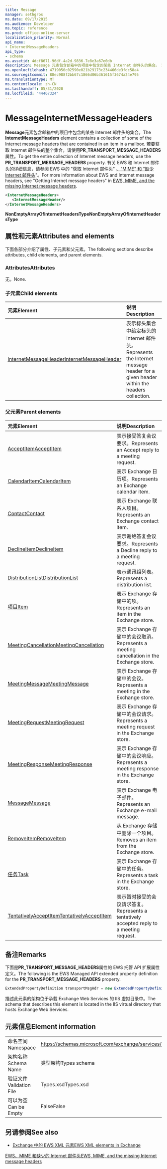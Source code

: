 ```yaml
---
title: Message
manager: sethgros
ms.date: 09/17/2015
ms.audience: Developer
ms.topic: reference
ms.prod: office-online-server
localization_priority: Normal
api_name:
- InternetMessageHeaders
api_type:
- schema
ms.assetid: 4dcf8671-96df-4a2d-9836-7e8e3a67e0db
description: Message 元素包含邮箱中的项目中包含的某些 Internet 邮件头的集合。 若要获取 Internet 邮件头的整个集合，请使用 PR_TRANSPORT_MESSAGE_HEADERS 属性。 有关 EWS 和 Internet 邮件头的详细信息，seeGetting Internet message headersin EWS、MIME 和缺少的 Internet 邮件头。
ms.openlocfilehash: 4719050c02590e021b29173c234466de3fdc58a4
ms.sourcegitcommit: 88ec988f2bb67c1866d06b361615f3674a24e795
ms.translationtype: MT
ms.contentlocale: zh-CN
ms.lasthandoff: 05/31/2020
ms.locfileid: "44467324"
---
```

# <a name="internetmessageheaders"></a><span data-ttu-id="b1f8d-105">Message</span><span class="sxs-lookup"><span data-stu-id="b1f8d-105">InternetMessageHeaders</span></span>

<span data-ttu-id="b1f8d-106">**Message**元素包含邮箱中的项目中包含的某些 Internet 邮件头的集合。</span><span class="sxs-lookup"><span data-stu-id="b1f8d-106">The **InternetMessageHeaders** element contains a collection of some of the Internet message headers that are contained in an item in a mailbox.</span></span> <span data-ttu-id="b1f8d-107">若要获取 Internet 邮件头的整个集合，请使用**PR_TRANSPORT_MESSAGE_HEADERS**属性。</span><span class="sxs-lookup"><span data-stu-id="b1f8d-107">To get the entire collection of Internet message headers, use the **PR_TRANSPORT_MESSAGE_HEADERS** property.</span></span> <span data-ttu-id="b1f8d-108">有关 EWS 和 Internet 邮件头的详细信息，请参阅 EWS 中的 "获取 Internet 邮件头" [、"MIME" 和 "缺少 Internet 邮件头](https://msdn.microsoft.com/library/exchange/hh545614%28v=exchg.140%29.aspx)"。</span><span class="sxs-lookup"><span data-stu-id="b1f8d-108">For more information about EWS and Internet message headers, see "Getting Internet message headers" in [EWS, MIME, and the missing Internet message headers](https://msdn.microsoft.com/library/exchange/hh545614%28v=exchg.140%29.aspx).</span></span>
  
```XML
<InternetMessageHeaders>
   <InternetMessageHeader/>
</InternetMessageHeaders>
```

 <span data-ttu-id="b1f8d-109">**NonEmptyArrayOfInternetHeadersType**</span><span class="sxs-lookup"><span data-stu-id="b1f8d-109">**NonEmptyArrayOfInternetHeadersType**</span></span>
## <a name="attributes-and-elements"></a><span data-ttu-id="b1f8d-110">属性和元素</span><span class="sxs-lookup"><span data-stu-id="b1f8d-110">Attributes and elements</span></span>

<span data-ttu-id="b1f8d-111">下面各部分介绍了属性、子元素和父元素。</span><span class="sxs-lookup"><span data-stu-id="b1f8d-111">The following sections describe attributes, child elements, and parent elements.</span></span>
  
### <a name="attributes"></a><span data-ttu-id="b1f8d-112">Attributes</span><span class="sxs-lookup"><span data-stu-id="b1f8d-112">Attributes</span></span>

<span data-ttu-id="b1f8d-113">无。</span><span class="sxs-lookup"><span data-stu-id="b1f8d-113">None.</span></span>
  
### <a name="child-elements"></a><span data-ttu-id="b1f8d-114">子元素</span><span class="sxs-lookup"><span data-stu-id="b1f8d-114">Child elements</span></span>

|<span data-ttu-id="b1f8d-115">**元素**</span><span class="sxs-lookup"><span data-stu-id="b1f8d-115">**Element**</span></span>|<span data-ttu-id="b1f8d-116">**说明**</span><span class="sxs-lookup"><span data-stu-id="b1f8d-116">**Description**</span></span>|
|:-----|:-----|
|[<span data-ttu-id="b1f8d-117">InternetMessageHeader</span><span class="sxs-lookup"><span data-stu-id="b1f8d-117">InternetMessageHeader</span></span>](internetmessageheader.md) <br/> |<span data-ttu-id="b1f8d-118">表示标头集合中给定标头的 Internet 邮件头。</span><span class="sxs-lookup"><span data-stu-id="b1f8d-118">Represents the Internet message header for a given header within the headers collection.</span></span>  <br/> |
   
### <a name="parent-elements"></a><span data-ttu-id="b1f8d-119">父元素</span><span class="sxs-lookup"><span data-stu-id="b1f8d-119">Parent elements</span></span>

|<span data-ttu-id="b1f8d-120">**元素**</span><span class="sxs-lookup"><span data-stu-id="b1f8d-120">**Element**</span></span>|<span data-ttu-id="b1f8d-121">**说明**</span><span class="sxs-lookup"><span data-stu-id="b1f8d-121">**Description**</span></span>|
|:-----|:-----|
|[<span data-ttu-id="b1f8d-122">AcceptItem</span><span class="sxs-lookup"><span data-stu-id="b1f8d-122">AcceptItem</span></span>](acceptitem.md) <br/> |<span data-ttu-id="b1f8d-123">表示接受答复会议要求。</span><span class="sxs-lookup"><span data-stu-id="b1f8d-123">Represents an Accept reply to a meeting request.</span></span>  <br/> |
|[<span data-ttu-id="b1f8d-124">CalendarItem</span><span class="sxs-lookup"><span data-stu-id="b1f8d-124">CalendarItem</span></span>](calendaritem.md) <br/> |<span data-ttu-id="b1f8d-125">表示 Exchange 日历项。</span><span class="sxs-lookup"><span data-stu-id="b1f8d-125">Represents an Exchange calendar item.</span></span>  <br/> |
|[<span data-ttu-id="b1f8d-126">Contact</span><span class="sxs-lookup"><span data-stu-id="b1f8d-126">Contact</span></span>](contact.md) <br/> |<span data-ttu-id="b1f8d-127">表示 Exchange 联系人项目。</span><span class="sxs-lookup"><span data-stu-id="b1f8d-127">Represents an Exchange contact item.</span></span>  <br/> |
|[<span data-ttu-id="b1f8d-128">DeclineItem</span><span class="sxs-lookup"><span data-stu-id="b1f8d-128">DeclineItem</span></span>](declineitem.md) <br/> |<span data-ttu-id="b1f8d-129">表示谢绝答复会议要求。</span><span class="sxs-lookup"><span data-stu-id="b1f8d-129">Represents a Decline reply to a meeting request.</span></span>  <br/> |
|[<span data-ttu-id="b1f8d-130">DistributionList</span><span class="sxs-lookup"><span data-stu-id="b1f8d-130">DistributionList</span></span>](distributionlist.md) <br/> |<span data-ttu-id="b1f8d-131">表示通讯组列表。</span><span class="sxs-lookup"><span data-stu-id="b1f8d-131">Represents a distribution list.</span></span>  <br/> |
|[<span data-ttu-id="b1f8d-132">项目</span><span class="sxs-lookup"><span data-stu-id="b1f8d-132">Item</span></span>](item.md) <br/> |<span data-ttu-id="b1f8d-133">表示 Exchange 存储中的项。</span><span class="sxs-lookup"><span data-stu-id="b1f8d-133">Represents an item in the Exchange store.</span></span>  <br/> |
|[<span data-ttu-id="b1f8d-134">MeetingCancellation</span><span class="sxs-lookup"><span data-stu-id="b1f8d-134">MeetingCancellation</span></span>](meetingcancellation.md) <br/> |<span data-ttu-id="b1f8d-135">表示 Exchange 存储中的会议取消。</span><span class="sxs-lookup"><span data-stu-id="b1f8d-135">Represents a meeting cancellation in the Exchange store.</span></span>  <br/> |
|[<span data-ttu-id="b1f8d-136">MeetingMessage</span><span class="sxs-lookup"><span data-stu-id="b1f8d-136">MeetingMessage</span></span>](meetingmessage.md) <br/> |<span data-ttu-id="b1f8d-137">表示 Exchange 存储中的会议。</span><span class="sxs-lookup"><span data-stu-id="b1f8d-137">Represents a meeting in the Exchange store.</span></span>  <br/> |
|[<span data-ttu-id="b1f8d-138">MeetingRequest</span><span class="sxs-lookup"><span data-stu-id="b1f8d-138">MeetingRequest</span></span>](meetingrequest.md) <br/> |<span data-ttu-id="b1f8d-139">表示 Exchange 存储中的会议请求。</span><span class="sxs-lookup"><span data-stu-id="b1f8d-139">Represents a meeting request in the Exchange store.</span></span>  <br/> |
|[<span data-ttu-id="b1f8d-140">MeetingResponse</span><span class="sxs-lookup"><span data-stu-id="b1f8d-140">MeetingResponse</span></span>](meetingresponse.md) <br/> |<span data-ttu-id="b1f8d-141">表示 Exchange 存储中的会议响应。</span><span class="sxs-lookup"><span data-stu-id="b1f8d-141">Represents a meeting response in the Exchange store.</span></span>  <br/> |
|[<span data-ttu-id="b1f8d-142">Message</span><span class="sxs-lookup"><span data-stu-id="b1f8d-142">Message</span></span>](message-ex15websvcsotherref.md) <br/> |<span data-ttu-id="b1f8d-143">表示 Exchange 电子邮件。</span><span class="sxs-lookup"><span data-stu-id="b1f8d-143">Represents an Exchange e-mail message.</span></span>  <br/> |
|[<span data-ttu-id="b1f8d-144">RemoveItem</span><span class="sxs-lookup"><span data-stu-id="b1f8d-144">RemoveItem</span></span>](removeitem.md) <br/> |<span data-ttu-id="b1f8d-145">从 Exchange 存储中删除一个项目。</span><span class="sxs-lookup"><span data-stu-id="b1f8d-145">Removes an item from the Exchange store.</span></span>  <br/> |
|[<span data-ttu-id="b1f8d-146">任务</span><span class="sxs-lookup"><span data-stu-id="b1f8d-146">Task</span></span>](task.md) <br/> |<span data-ttu-id="b1f8d-147">表示 Exchange 存储中的任务。</span><span class="sxs-lookup"><span data-stu-id="b1f8d-147">Represents a task in the Exchange store.</span></span>  <br/> |
|[<span data-ttu-id="b1f8d-148">TentativelyAcceptItem</span><span class="sxs-lookup"><span data-stu-id="b1f8d-148">TentativelyAcceptItem</span></span>](tentativelyacceptitem.md) <br/> |<span data-ttu-id="b1f8d-149">表示暂时接受的会议请求答复。</span><span class="sxs-lookup"><span data-stu-id="b1f8d-149">Represents a tentatively accepted reply to a meeting request.</span></span>  <br/> |
   
## <a name="remarks"></a><span data-ttu-id="b1f8d-150">备注</span><span class="sxs-lookup"><span data-stu-id="b1f8d-150">Remarks</span></span>

<span data-ttu-id="b1f8d-151">下面是**PR_TRANSPORT_MESSAGE_HEADERS**属性的 EWS 托管 API 扩展属性定义。</span><span class="sxs-lookup"><span data-stu-id="b1f8d-151">The following is the EWS Managed API extended property definition for the **PR_TRANSPORT_MESSAGE_HEADERS** property.</span></span> 
  
```cs
ExtendedPropertyDefinition transportMsgHdr = new ExtendedPropertyDefinition(0x007D, MapiPropertyType.String);
```

<span data-ttu-id="b1f8d-152">描述此元素的架构位于承载 Exchange Web Services 的 IIS 虚拟目录中。</span><span class="sxs-lookup"><span data-stu-id="b1f8d-152">The schema that describes this element is located in the IIS virtual directory that hosts Exchange Web Services.</span></span>
  
## <a name="element-information"></a><span data-ttu-id="b1f8d-153">元素信息</span><span class="sxs-lookup"><span data-stu-id="b1f8d-153">Element information</span></span>

|||
|:-----|:-----|
|<span data-ttu-id="b1f8d-154">命名空间</span><span class="sxs-lookup"><span data-stu-id="b1f8d-154">Namespace</span></span>  <br/> |https://schemas.microsoft.com/exchange/services/2006/types  <br/> |
|<span data-ttu-id="b1f8d-155">架构名称</span><span class="sxs-lookup"><span data-stu-id="b1f8d-155">Schema Name</span></span>  <br/> |<span data-ttu-id="b1f8d-156">类型架构</span><span class="sxs-lookup"><span data-stu-id="b1f8d-156">Types schema</span></span>  <br/> |
|<span data-ttu-id="b1f8d-157">验证文件</span><span class="sxs-lookup"><span data-stu-id="b1f8d-157">Validation File</span></span>  <br/> |<span data-ttu-id="b1f8d-158">Types.xsd</span><span class="sxs-lookup"><span data-stu-id="b1f8d-158">Types.xsd</span></span>  <br/> |
|<span data-ttu-id="b1f8d-159">可以为空</span><span class="sxs-lookup"><span data-stu-id="b1f8d-159">Can be Empty</span></span>  <br/> |<span data-ttu-id="b1f8d-160">False</span><span class="sxs-lookup"><span data-stu-id="b1f8d-160">False</span></span>  <br/> |
   
## <a name="see-also"></a><span data-ttu-id="b1f8d-161">另请参阅</span><span class="sxs-lookup"><span data-stu-id="b1f8d-161">See also</span></span>



- [<span data-ttu-id="b1f8d-162">Exchange 中的 EWS XML 元素</span><span class="sxs-lookup"><span data-stu-id="b1f8d-162">EWS XML elements in Exchange</span></span>](ews-xml-elements-in-exchange.md)


[<span data-ttu-id="b1f8d-163">EWS、MIME 和缺少的 Internet 邮件头</span><span class="sxs-lookup"><span data-stu-id="b1f8d-163">EWS, MIME, and the missing Internet message headers</span></span>](https://msdn.microsoft.com/library/exchange/hh545614%28v=exchg.140%29.aspx)

